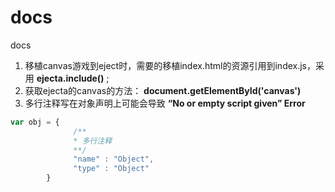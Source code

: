 docs
====

docs

1. 移植canvas游戏到eject时，需要的移植index.html的资源引用到index.js，采用 __ejecta.include()__ ;
2. 获取ejecta的canvas的方法： __document.getElementById('canvas')__ 
3. 多行注释写在对象声明上可能会导致 __“No or empty script given” Error__ 

```javascript
var obj = {
              /**
              * 多行注释
              **/
              "name" : "Object",
              "type" : "Object"
        }
```
